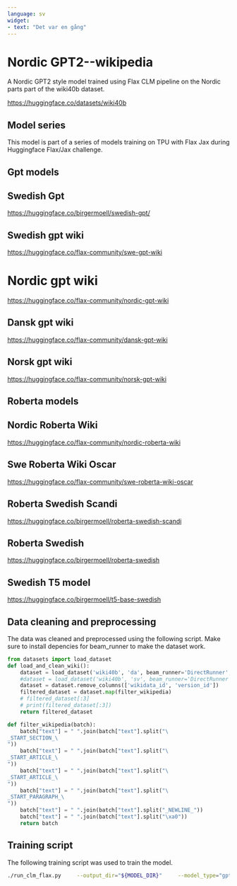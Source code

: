 ```yaml
---
language: sv
widget:
- text: "Det var en gång"
---
```


# Nordic GPT2--wikipedia
A Nordic GPT2 style model trained using Flax CLM pipeline on the Nordic parts
part of the wiki40b dataset.

https://huggingface.co/datasets/wiki40b

## Model series
This model is part of a series of models training on TPU with Flax Jax during Huggingface Flax/Jax challenge.

## Gpt models

## Swedish Gpt
https://huggingface.co/birgermoell/swedish-gpt/

## Swedish gpt wiki
https://huggingface.co/flax-community/swe-gpt-wiki

# Nordic gpt wiki
https://huggingface.co/flax-community/nordic-gpt-wiki

## Dansk gpt wiki
https://huggingface.co/flax-community/dansk-gpt-wiki

## Norsk gpt wiki
https://huggingface.co/flax-community/norsk-gpt-wiki

## Roberta models

## Nordic Roberta Wiki
https://huggingface.co/flax-community/nordic-roberta-wiki

## Swe Roberta Wiki Oscar
https://huggingface.co/flax-community/swe-roberta-wiki-oscar

## Roberta Swedish Scandi
https://huggingface.co/birgermoell/roberta-swedish-scandi

## Roberta Swedish
https://huggingface.co/birgermoell/roberta-swedish

## Swedish T5 model
https://huggingface.co/birgermoell/t5-base-swedish




## Data cleaning and preprocessing
The data was cleaned and preprocessed using the following script. Make sure to install depencies for beam_runner to make the dataset work.

```python
from datasets import load_dataset
def load_and_clean_wiki():
    dataset = load_dataset('wiki40b', 'da', beam_runner='DirectRunner', split="train")
    #dataset = load_dataset('wiki40b', 'sv', beam_runner='DirectRunner')
    dataset = dataset.remove_columns(['wikidata_id', 'version_id'])
    filtered_dataset = dataset.map(filter_wikipedia)
    # filtered_dataset[:3]
    # print(filtered_dataset[:3])
    return filtered_dataset

def filter_wikipedia(batch):
    batch["text"] = " ".join(batch["text"].split("\
_START_SECTION_\
"))
    batch["text"] = " ".join(batch["text"].split("\
_START_ARTICLE_\
"))
    batch["text"] = " ".join(batch["text"].split("\
_START_ARTICLE_\
"))
    batch["text"] = " ".join(batch["text"].split("\
_START_PARAGRAPH_\
"))
    batch["text"] = " ".join(batch["text"].split("_NEWLINE_"))
    batch["text"] = " ".join(batch["text"].split("\xa0"))
    return batch
```

## Training script
The following training script was used to train the model.
```bash
./run_clm_flax.py     --output_dir="${MODEL_DIR}"     --model_type="gpt2"     --config_name="${MODEL_DIR}"     --tokenizer_name="${MODEL_DIR}"     --dataset_name="wiki40b"     --dataset_config_name="da"     --do_train --do_eval     --block_size="512"     --per_device_train_batch_size="64"     --per_device_eval_batch_size="64"     --learning_rate="5e-3" --warmup_steps="1000"     --adam_beta1="0.9" --adam_beta2="0.98" --weight_decay="0.01"     --overwrite_output_dir     --num_train_epochs="20"     --logging_steps="500"     --save_steps="1000"     --eval_steps="2500"     --push_to_hub
```

